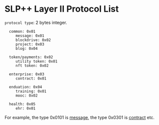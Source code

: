 # SLP++ Layer II Protocol List

`protocol type`: 2 bytes integer. 

```
  common: 0x01
     message: 0x01
     blockdrive: 0x02
     project: 0x03
     blog: 0x04

  token/payments: 0x02
     utility token: 0x01
     nft token: 0x02 	   

  enterprise: 0x03
     contract: 0x01

  enduation: 0x04
     training: 0x01 
     mooc: 0x02    

  health: 0x05
     ehr: 0x01
```  
For example, the type 0x0101 is [message](./common/slppp-message.md), the type 0x0301 is [contract](./common/slppp-contract.md) etc.  